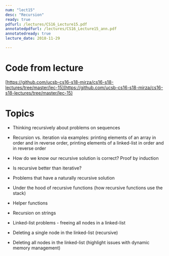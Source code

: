 ```yaml
---
num: "lect15"
desc: "Recursion"
ready: true
pdfurl: /lectures/CS16_Lecture15.pdf
annotatedpdfurl: /lectures/CS16_Lecture15_ann.pdf
annotatedready: true
lecture_date: 2018-11-29

---
```

# Code from lecture
[https://github.com/ucsb-cs16-s18-mirza/cs16-s18-lectures/tree/master/lec-15](https://github.com/ucsb-cs16-s18-mirza/cs16-s18-lectures/tree/master/lec-15)

# Topics

* Thinking recursively about problems on sequences
* Recursion vs. iteration via examples: printing elements of an array in order and in reverse order, printing elements of a linked-list in order and in reverse order
* How do we know our recursive solution is correct? Proof by induction
* Is recursive better than iterative?
* Problems that have a naturally recursive solution
* Under the hood of recursive functions (how recursive functions use the stack)
* Helper functions
* Recursion on strings
* Linked-list problems - freeing all nodes in a linked-list


* Deleting a single node in the linked-list (recursive)
* Deleting all nodes in the linked-list (highlight issues with dynamic memory management)


